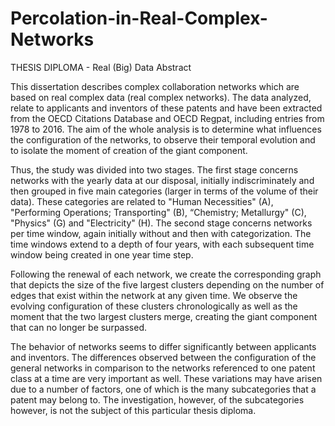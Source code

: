 # Percolation-in-Real-Complex-Networks
THESIS DIPLOMA - Real (Big) Data
Abstract

This dissertation describes complex collaboration networks which are based on real complex data (real complex networks). The data analyzed,
relate to applicants and inventors of these patents and have been extracted from the OECD Citations Database and OECD Regpat, including entries 
from 1978 to 2016. The aim of the whole analysis is to determine what influences the configuration of the networks, to observe their temporal 
evolution and to isolate the moment of creation of the giant component.

Thus, the study was divided into two stages. The first stage concerns networks with the yearly data at our disposal, initially indiscriminately 
and then grouped in five main categories (larger in terms of the volume of their data). These categories are related to "Human Necessities" (A), 
"Performing Operations; Transporting" (B), “Chemistry; Metallurgy" (C), "Physics" (G) and "Electricity" (H). The second stage concerns networks 
per time window, again initially without and then with categorization. The time windows extend to a depth of four years, with each subsequent 
time window being created in one year time step.

Following the renewal of each network, we create the corresponding graph that depicts the size of the five largest clusters depending on the number 
of edges that exist within the network at any given time. We observe the evolving configuration of these clusters chronologically as well as the 
moment that the two largest clusters merge, creating the giant component that can no longer be surpassed.

The behavior of networks seems to differ significantly between applicants and inventors. The differences observed between the configuration of 
the general networks in comparison to the networks referenced to one patent class at a time are very important as well. These variations may have 
arisen due to a number of factors, one of which is the many subcategories that a patent may belong to. The investigation, however, of the 
subcategories however, is not the subject of this particular thesis diploma.



